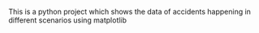 This is a python project which shows the data of accidents happening in different scenarios using matplotlib
